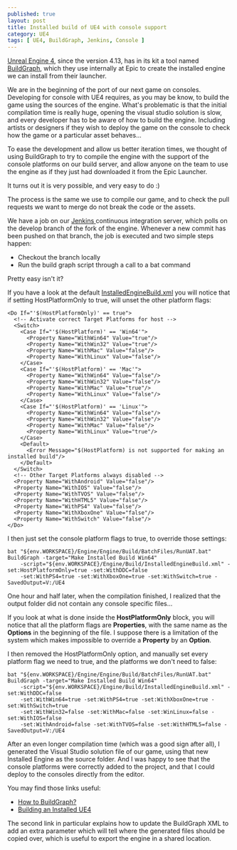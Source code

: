```yaml
---
published: true
layout: post
title: Installed build of UE4 with console support
category: UE4
tags: [ UE4, BuildGraph, Jenkins, Console ]
---
```


[Unreal Engine 4](https://www.unrealengine.com), since the version 4.13, has in its kit a tool named [BuildGraph](https://docs.unrealengine.com/latest/INT/Programming/Development/BuildGraph/), which they use internally at Epic to create the installed engine we can install from their launcher.

We are in the beginning of the port of our next game on consoles. Developing for console with UE4 requires, as you may be know, to build the game using the sources of the engine. What's problematic is that the initial compilation time is really huge, opening the visual studio solution is slow, and every developer has to be aware of how to build the engine. Including artists or designers if they wish to deploy the game on the console to check how the game or a particular asset behaves...

To ease the development and allow us better iteration times, we thought of using BuildGraph to try to compile the engine with the support of the console platforms on our build server, and allow anyone on the team to use the engine as if they just had downloaded it from the Epic Launcher.

It turns out it is very possible, and very easy to do :)

The process is the same we use to compile our game, and to check the pull requests we want to merge do not break the code or the assets. 

We have a job on our [Jenkins ](https://jenkins.io/) continuous integration server, which polls on the develop branch of the fork of the engine. Whenever a new commit has been pushed on that branch, the job is executed and two simple steps happen:
- Checkout the branch locally
- Run the build graph script through a call to a bat command

Pretty easy isn't it?

If you have a look at the default [InstalledEngineBuild.xml](https://github.com/EpicGames/UnrealEngine/blob/release/Engine/Build/InstalledEngineBuild.xml) you will notice that if setting HostPlatformOnly to true, will unset the other platform flags:

```
<Do If="'$(HostPlatformOnly)' == true">
  <!-- Activate correct Target Platforms for host -->
  <Switch>
    <Case If="'$(HostPlatform)' == 'Win64'">
      <Property Name="WithWin64" Value="true"/>
      <Property Name="WithWin32" Value="true"/>
      <Property Name="WithMac" Value="false"/>
      <Property Name="WithLinux" Value="false"/>
    </Case>
    <Case If="'$(HostPlatform)' == 'Mac'">
      <Property Name="WithWin64" Value="false"/>
      <Property Name="WithWin32" Value="false"/>
      <Property Name="WithMac" Value="true"/>
      <Property Name="WithLinux" Value="false"/>
    </Case>
    <Case If="'$(HostPlatform)' == 'Linux'">
      <Property Name="WithWin64" Value="false"/>
      <Property Name="WithWin32" Value="false"/>
      <Property Name="WithMac" Value="false"/>
      <Property Name="WithLinux" Value="true"/>
    </Case>
    <Default>
      <Error Message="$(HostPlatform) is not supported for making an installed build"/>
    </Default>
  </Switch>
  <!-- Other Target Platforms always disabled -->
  <Property Name="WithAndroid" Value="false"/>
  <Property Name="WithIOS" Value="false"/>
  <Property Name="WithTVOS" Value="false"/>
  <Property Name="WithHTML5" Value="false"/>
  <Property Name="WithPS4" Value="false"/>
  <Property Name="WithXboxOne" Value="false"/>
  <Property Name="WithSwitch" Value="false"/>
</Do>
```

I then just set the console platform flags to true, to override those settings:

```
bat "${env.WORKSPACE}/Engine/Engine/Build/BatchFiles/RunUAT.bat" BuildGraph -target="Make Installed Build Win64" 
	-script="${env.WORKSPACE}/Engine/Build/InstalledEngineBuild.xml" -set:HostPlatformOnly=true -set:WithDDC=false
	-set:WithPS4=true -set:WithXboxOne=true -set:WithSwitch=true -SavedOutput=V:/UE4
```

One hour and half later, when the compilation finished, I realized that the output folder did not contain any console specific files... 

If you look at what is done inside the **HostPlatformOnly** block, you will notice that all the platform flags are **Properties**, with the same name as the **Options** in the beginning of the file.  I suppose there is a limitation of the system which makes impossible to override a **Property** by an **Option**.

I then removed the HostPlatformOnly option, and manually set every platform flag we need to true, and the platforms we don't need to false:

```
bat "${env.WORKSPACE}/Engine/Engine/Build/BatchFiles/RunUAT.bat" BuildGraph	-target="Make Installed Build Win64" 
	-script="${env.WORKSPACE}/Engine/Build/InstalledEngineBuild.xml" -set:WithDDC=false 
	-set:WithWin64=true -set:WithPS4=true -set:WithXboxOne=true -set:WithSwitch=true 
	-set:WithWin32=false -set:WithMac=false -set:WinLinux=false -set:WithIOS=false 
	-set:WithAndroid=false -set:WithTVOS=false -set:WithHTML5=false -SavedOutput=V:/UE4
```

After an even longer compilation time (which was a good sign after all), I generated the Visual Studio solution file of our game, using that new Installed Engine as the source folder. And I was happy to see that the console platforms were correctly added to the project, and that I could deploy to the consoles directly from the editor.

You may find those links useful:

- [How to BuildGraph?](http://jackknobel.com/How-To/BuildGraph)
- [Building an Installed UE4](http://jackknobel.com/BuildGraph/Building-an-installed-ue4/)

The second link in particular explains how to update the BuildGraph XML to add an extra parameter which will tell where the generated files should be copied over, which is useful to export the engine in a shared location.